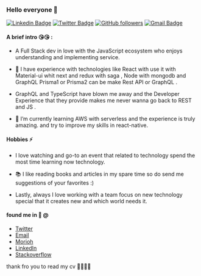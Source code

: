 ### Hello everyone 👋
[![Linkedin Badge](https://img.shields.io/badge/-Mohammed%20Al-Reia-blue?style=social&logo=Linkedin&logoColor=blue&link=https://www.linkedin.com/in/mohammed-al-reai/)](https://www.linkedin.com/in/mohammed-al-reai/) [![Twitter Badge](http://img.shields.io/badge/-@MohammedAl_Reai-1ca0f1?style=social&logo=twitter&logoColor=blue&link=https://https://twitter.com/MohammedAl_Reai)](https://twitter.com/MohammedAl_Reai) [![GitHub followers](https://img.shields.io/github/followers/MohammedALREAI?label=Follow&style=social)](https://github.com/MohammedALREAI/?tab=follow) [![Gmail Badge](https://img.shields.io/badge/-Mohammed_Alreai-c14438?style=social&logo=Gmail&logoColor=red&link=mailto:mhamad.aa1997.aa@gmail.com)](mailto:mhamad.aa1997.aa@gmail.com) 

#### A brief intro 😘😘 :


- A Full Stack dev in love with the JavaScript ecosystem who enjoys understanding and implementing service.

* 🔭 I have experience with technologies like React with use it with Material-ui whit next and redux with saga , Node with mongodb and GraphQL Prisma1 or Prisma2 can be make Rest API or GraphQL .

* GraphQL and TypeScript have blown me away and the Developer Experience that they provide makes me never wanna go back to REST and JS .

* 🌱 I’m currently learning AWS with serverless and the experience is truly amazing. and try to improve my skills in react-native.

#### Hobbies ⚡

- I love watching and go-to an event that related to technology spend the most time learning now technology.

* 📚 I like reading books and articles in my spare time so do send me suggestions of your favorites :)

- Lastly, always I love working with a team focus on new technology special that it creates new and which world needs it.

#### found me in 🎉 @

- [Twitter](https://twitter.com/MohammedAl_Reai)
- [Email](20154725@student.alazhar.edu.ps)
- [Morioh](https://morioh.com/p/2a70bafb09cf)
- [LinkedIn](https://www.linkedin.com/in/mohammed-al-reai/)
- [Stackoverflow](https://stackoverflow.com/users/11819308/mohammed-alreai)

thank fro you to read my cv 🤷‍♂️🤷‍♀️

